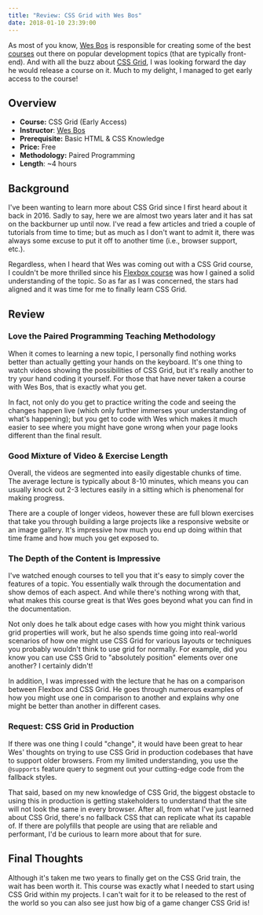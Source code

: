 ```yaml
---
title: "Review: CSS Grid with Wes Bos"
date: 2018-01-10 23:39:00
---
```


As most of you know, [Wes Bos](https://twitter.com/wesbos) is responsible for creating some of the best [courses](http://wesbos.com/courses/) out there on popular development topics (that are typically front-end). And with all the buzz about [CSS Grid](https://developer.mozilla.org/en-US/docs/Web/CSS/CSS_Grid_Layout), I was looking forward the day he would release a course on it. Much to my delight, I managed to get early access to the course!

<!-- more -->

## Overview

* **Course:** CSS Grid (Early Access)
* **Instructor**: [Wes Bos](https://twitter.com/wesbos)
* **Prerequisite:** Basic HTML & CSS Knowledge
* **Price:** Free
* **Methodology:** Paired Programming
* **Length**: ~4 hours

## Background

I've been wanting to learn more about CSS Grid since I first heard about it back in 2016. Sadly to say, here we are almost two years later and it has sat on the backburner up until now. I've read a few articles and tried a couple of tutorials from time to time; but as much as I don't want to admit it, there was always some excuse to put it off to another time (i.e., browser support, etc.).

Regardless, when I heard that Wes was coming out with a CSS Grid course, I couldn't be more thrilled since his [Flexbox course](https://flexbox.io/) was how I gained a solid understanding of the topic. So as far as I was concerned, the stars had aligned and it was time for me to finally learn CSS Grid.

## Review

### Love the Paired Programming Teaching Methodology

When it comes to learning a new topic, I personally find nothing works better than actually getting your hands on the keyboard. It's one thing to watch videos showing the possibilities of CSS Grid, but it's really another to try your hand coding it yourself. For those that have never taken a course with Wes Bos, that is exactly what you get.

In fact, not only do you get to practice writing the code and seeing the changes happen live (which only further immerses your understanding of what's happening); but you get to code with Wes which makes it much easier to see where you might have gone wrong when your page looks different than the final result.

### Good Mixture of Video & Exercise Length

Overall, the videos are segmented into easily digestable chunks of time. The average lecture is typically about 8-10 minutes, which means you can usually knock out 2-3 lectures easily in a sitting which is phenomenal for making progress.

There are a couple of longer videos, however these are full blown exercises that take you through building a large projects like a responsive website or an image gallery. It's impressive how much you end up doing within that time frame and how much you get exposed to.

### The Depth of the Content is Impressive

I've watched enough courses to tell you that it's easy to simply cover the features of a topic. You essentially walk through the documentation and show demos of each aspect. And while there's nothing wrong with that, what makes this course great is that Wes goes beyond what you can find in the documentation.

Not only does he talk about edge cases with how you might think various grid properties will work, but he also spends time going into real-world scenarios of how one might use CSS Grid for various layouts or techniques you probably wouldn't think to use grid for normally. For example, did you know you can use CSS Grid to "absolutely position" elements over one another? I certainly didn't!

In addition, I was impressed with the lecture that he has on a comparison between Flexbox and CSS Grid. He goes through numerous examples of how you might use one in comparison to another and explains why one might be better than another in different cases.

### Request: CSS Grid in Production

If there was one thing I could "change", it would have been great to hear Wes' thoughts on trying to use CSS Grid in production codebases that have to support older browsers. From my limited understanding, you use the `@supports` feature query to segment out your cutting-edge code from the fallback styles.

That said, based on my new knowledge of CSS Grid, the biggest obstacle to using this in production is getting stakeholders to understand that the site will not look the same in every browser. After all, from what I've just learned about CSS Grid, there's no fallback CSS that can replicate what its capable of. If there are polyfills that people are using that are reliable and performant, I'd be curious to learn more about that for sure.

## Final Thoughts

Although it's taken me two years to finally get on the CSS Grid train, the wait has been worth it. This course was exactly what I needed to start using CSS Grid within my projects. I can't wait for it to be released to the rest of the world so you can also see just how big of a game changer CSS Grid is!
